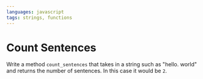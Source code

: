 ```yaml
---
languages: javascript
tags: strings, functions
---
```


# Count Sentences

Write a method `count_sentences` that takes in a string such as "hello. world" and returns the number of sentences. In this case it would be `2`.
